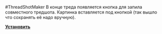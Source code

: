 #ThreadShotMaker
В конце треда появляется кнопка для запила совместного тредшота. Картинка вставляется под кнопкой (так вышло что сохранять её надо вручную).

**[Установить](https://github.com/desudesutalk/randomtrash/raw/master/tsm/tsm.user.js)**
